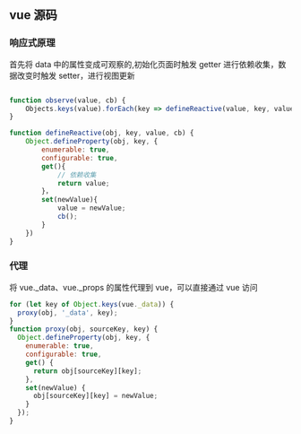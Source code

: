 ## vue 源码

### 响应式原理

首先将 data 中的属性变成可观察的,初始化页面时触发 getter 进行依赖收集，数据改变时触发 setter，进行视图更新

```js

function observe(value, cb) {
	Objects.keys(value).forEach(key => defineReactive(value, key, value[key], cb))
}

function defineReactive(obj, key, value, cb) {
	Object.defineProperty(obj, key, {
		enumerable: true,
		configurable: true,
		get(){
			// 依赖收集
			return value;
		}，
		set(newValue){
			value = newValue;
			cb();
		}
	})
}

```

### 代理

将 vue.\_data、vue.\_props 的属性代理到 vue，可以直接通过 vue 访问

```js
for (let key of Object.keys(vue._data)) {
  proxy(obj, '_data', key);
}
function proxy(obj, sourceKey, key) {
  Object.defineProperty(obj, key, {
    enumerable: true,
    configurable: true,
    get() {
      return obj[sourceKey][key];
    },
    set(newValue) {
      obj[sourceKey][key] = newValue;
    }
  });
}
```
